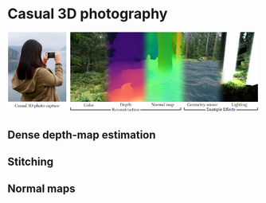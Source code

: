# Casual 3D photography

<p align="center">
    <img src="images/logo.png" alt="logo" width="700">
</p>

## Dense depth-map estimation

## Stitching

## Normal maps